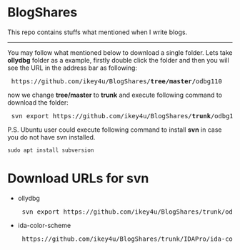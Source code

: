 # BlogShares
This repo contains stuffs what mentioned when I write blogs.
***
You may follow what mentioned below to download a single folder.
Lets take **ollydbg** folder as a example, firstly double click the
folder and  then you will see the URL in the address bar as following:

<pre> https://github.com/ikey4u/BlogShares/<b>tree/master/</b>odbg110 </pre>

now we change **tree/master** to **trunk** and execute following  command to
download the folder:

<pre> svn export https://github.com/ikey4u/BlogShares/<b>trunk</b>/odbg110 </pre>

P.S.
Ubuntu user could execute following command to install **svn** in case you do not
have svn installed.

    sudo apt install subversion

# Download URLs for svn
+ ollydbg
    <pre> svn export https://github.com/ikey4u/BlogShares/trunk/odbg110 </pre>
+ ida-color-scheme
    <pre> https://github.com/ikey4u/BlogShares/trunk/IDAPro/ida-color-scheme </pre>
